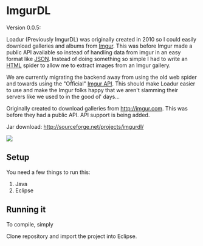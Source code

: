 ImgurDL
=======
Version 0.0.5:

Loadur (Previously ImgurDL) was originally created in 2010 so I could easily download galleries and albums from [Imgur](http://imgur.com). This was before Imgur made a public API available so instead of handling data from imgur in an easy format like [JSON](http://hg.pidgin.im/pidgin/main). Instead of doing something so simple I had to write an [HTML](http://www.w3schools.com/html/html_intro.asp) spider to allow me to extract images from an Imgur gallery.

We are currently migrating the backend away from using the old web spider and towards using the "Official" [Imgur API](https://api.imgur.com/). This should make Loadur easier to use and make the Imgur folks happy that we aren't slamming their servers like we used to in the good ol' days...

Originally created to download galleries from http://imgur.com. This was before they had a public API. API support is being added.

Jar download: http://sourceforge.net/projects/imgurdl/

![](http://i.imgur.com/YR9BdZs.png)

## Setup

You need a few things to run this:
1. Java
2. Eclipse

## Running it

To compile, simply

Clone repository and import the project into Eclipse.
